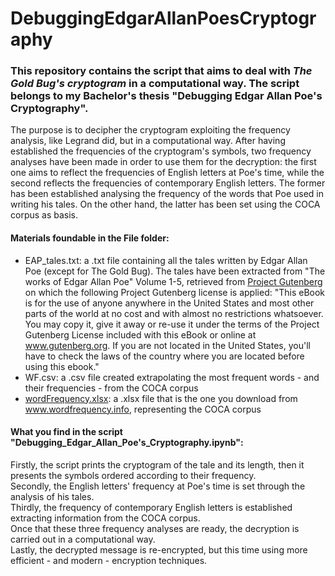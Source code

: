 # DebuggingEdgarAllanPoesCryptography
### This repository contains the script that aims to deal with *The Gold Bug's cryptogram* in a computational way. The script belongs to my Bachelor's thesis "Debugging Edgar Allan Poe's Cryptography".  
The purpose is to decipher the cryptogram exploiting the frequency analysis, like Legrand did, but in a computational way. After having established the frequencies of the cryptogram's symbols, two frequency analyses have been made in order to use them for the decryption: the first one aims to reflect the frequencies of English letters at Poe's time, while the second reflects the frequencies of contemporary English letters. The former has been established analysing the frequency of the words that Poe used in writing his tales. On the other hand, the latter has been set using the COCA corpus as basis.  
  
#### Materials foundable in the File folder:
- EAP_tales.txt: a .txt file containing all the tales written by Edgar Allan Poe (except for The Gold Bug). The tales have been extracted from "The works of Edgar Allan Poe" Volume 1-5, retrieved from [Project Gutenberg](https://www.gutenberg.org/) on which the following Project Gutenberg license is applied: "This eBook is for the use of anyone anywhere in the United States and
  most other parts of the world at no cost and with almost no restrictions whatsoever. You may copy it, give it away or re-use it under the terms of the Project Gutenberg License included with this eBook or online at www.gutenberg.org. If you are not located in the United States, you'll have to check the laws of the country where you are located before using this ebook."
- WF.csv: a .csv file created extrapolating the most frequent words - and their frequencies - from the COCA corpus
- [wordFrequency.xlsx](https://www.wordfrequency.info/samples.asp): a .xlsx file that is the one you download from www.wordfrequency.info, representing the COCA corpus
  
#### What you find in the script "Debugging_Edgar_Allan_Poe's_Cryptography.ipynb":  
Firstly, the script prints the cryptogram of the tale and its length, then it presents the symbols ordered according to their frequency.  
Secondly, the English letters' frequency at Poe's time is set through the analysis of his tales.  
Thirdly, the frequency of contemporary English letters is established extracting information from the COCA corpus.    
Once that these three frequency analyses are ready, the decryption is carried out in a computational way.  
Lastly, the decrypted message is re-encrypted, but this time using more efficient - and modern - encryption techniques. 
